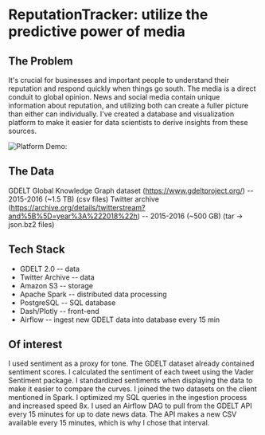 # ReputationTracker: utilize the predictive power of media

## The Problem

It's crucial for businesses and important people to understand their reputation and respond quickly when things go south. The media is a direct conduit to global opinion. News and social media contain unique information about reputation, and utilizing both can create a fuller picture than either can individually. I've created a database and visualization platform to make it easier for data scientists to derive insights from these sources.

![Platform Demo:](<img/tonal\ trends.gif>)

## The Data

GDELT Global Knowledge Graph dataset (https://www.gdeltproject.org/) -- 2015-2016 (~1.5 TB) (csv files)
Twitter archive (https://archive.org/details/twitterstream?and%5B%5D=year%3A%222018%22h) -- 2015-2016 (~500 GB) (tar -> json.bz2 files)

## Tech Stack

- GDELT 2.0 -- data
- Twitter Archive -- data
- Amazon S3 -- storage
- Apache Spark -- distributed data processing
- PostgreSQL -- SQL database
- Dash/Plotly -- front-end
- Airflow -- ingest new GDELT data into database every 15 min

## Of interest

I used sentiment as a proxy for tone. The GDELT dataset already contained sentiment scores. I calculated the sentiment of each tweet using the Vader Sentiment package. I standardized sentiments when displaying the data to make it easier to compare the curves.
I joined the two datasets on the client mentioned in Spark. I optimized my SQL queries in the ingestion process and increased speed 8x.
I used an Airflow DAG to pull from the GDELT API every 15 minutes for up to date news data. The API makes a new CSV available every 15 minutes, which is why I chose that interval.
